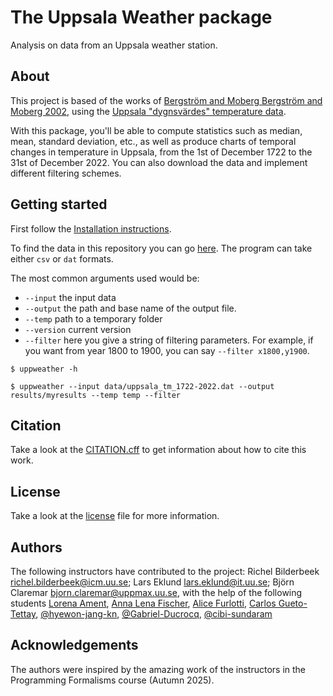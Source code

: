 # The Uppsala Weather package

Analysis on data from an Uppsala weather station.

## About

This project is based of the works of [Bergström and Moberg Bergström and Moberg 2002](https://www.smhi.se/download/18.6ae791dc18fc9e7539e1121c/1717658901728/Bergstr%C3%B6m_Moberg_Uppsala.pdf), using the [Uppsala "dygnsvärdes" temperature data](https://www.smhi.se/data/temperatur-och-vind/temperatur/uppsalas-temperaturserie).

With this package, you'll be able to compute statistics such as median, mean, standard deviation, etc., as well as produce charts of temporal changes in temperature in Uppsala, from the 1st of December 1722 to the 31st of December 2022. You can also download the data and implement different filtering schemes. 

## Getting started

First follow the [Installation instructions](). 

To find the data in this repository you can go [here](https://github.com/programming-formalisms/programming_formalisms_project_autumn_2025/tree/about/data). The program can take either `csv` or `dat` formats.

The most common arguments used would be:

- `--input` the input data
- `--output` the path and base name of the output file.
- `--temp` path to a temporary folder
- `--version` current version
- `--filter` here you give a string of filtering parameters. For example, if you want from year 1800 to 1900, you can say `--filter x1800,y1900`.

```
$ uppweather -h

$ uppweather --input data/uppsala_tm_1722-2022.dat --output results/myresults --temp temp --filter
```

## Citation

Take a look at the [CITATION.cff](CITATION.cff) to get information about how to cite this work.

## License

Take a look at the [license](../LICENSE) file for more information.

## Authors

The following instructors have contributed to the project: Richel Bilderbeek <richel.bilderbeek@icm.uu.se>; Lars Eklund <lars.eklund@it.uu.se>; Björn Claremar <bjorn.claremar@uppmax.uu.se>, with the help of the following students [Lorena Ament](https://github.com/SLAment),  [Anna Lena Fischer](https://github.com/afi3008), [Alice Furlotti](https://github.com/alicefurl), [Carlos Gueto-Tettay](https://github.com/cguetot),  [@hyewon-jang-kn](https://github.com/hyewon-jang-kn), [@Gabriel-Ducrocq](https://github.com/Gabriel-Ducrocq), [@cibi-sundaram](https://github.com/cibi-sundaram)

## Acknowledgements

The authors were inspired by the amazing work of the instructors in the Programming Formalisms course (Autumn 2025). 

